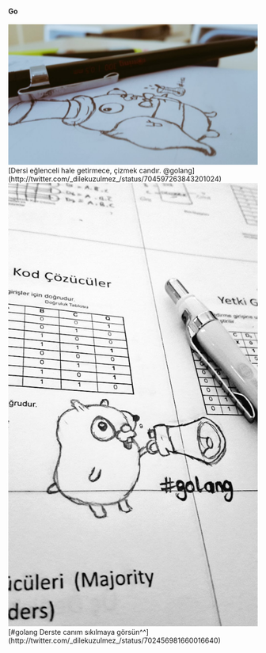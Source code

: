 
#### Go

<img src="go.jpeg"/>
[Dersi eğlenceli hale getirmece, çizmek candır. @golang](http://twitter.com/_dilekuzulmez_/status/704597263843201024)

<img src="goO.jpeg"/>
[#golang Derste canım sıkılmaya görsün^^](http://twitter.com/_dilekuzulmez_/status/702456981660016640)
